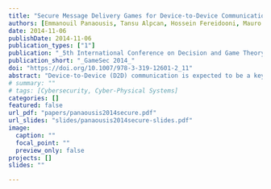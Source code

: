 ```yaml
---
title: "Secure Message Delivery Games for Device-to-Device Communications"
authors: [Emmanouil Panaousis, Tansu Alpcan, Hossein Fereidooni, Mauro Conti]
date: 2014-11-06
publishDate: 2014-11-06
publication_types: ["1"]
publication: "_5th International Conference on Decision and Game Theory for Security_"
publication_short: "_GameSec 2014_"
doi: "https://doi.org/10.1007/978-3-319-12601-2_11"
abstract: "Device-to-Device (D2D) communication is expected to be a key feature supported by next generation cellular networks. D2D can extend the cellular coverage allowing users to communicate when telecommunications infrastructure are highly congested or absent. In D2D networks, any message delivery from a source to a destination relies exclusively on intermediate devices. Each device can run different kinds of mobile security software, which offer protection against viruses and other harmful programs by using real-time scanning in every file entering the device. In this paper, we investigate the best D2D network path to deliver a potentially malicious message from a source to a destination. Although our primary objective is to increase security, we also investigate the contribution of energy costs and quality-of-service to the path selection. To this end, we propose the Secure Message Delivery (SMD) protocol, whose main functionality is determined by the solution of the Secure Message Delivery Game (SMDG). This game is played between the defender (i.e., the D2D network) which abstracts all legitimate network devices and the attacker which abstracts any adversary that can inject different malicious messages into the D2D network in order, for instance, to infect a device with malware. Simulation results demonstrate the degree of improvement that SMD introduces as opposed to a shortest path routing protocol. This improvement has been measured in terms of the defender’s expected cost as defined in SMDGs. This cost includes security expected damages, energy consumption incurred due to messages inspection, and the quality-of-service of the D2D message communications."
# summary: ""
# tags: [Cybersecurity, Cyber-Physical Systems]
categories: []
featured: false
url_pdf: "papers/panaousis2014secure.pdf"
url_slides: "slides/panaousis2014secure-slides.pdf"
image:
  caption: ""
  focal_point: ""
  preview_only: false
projects: []
slides: ""

---
```

